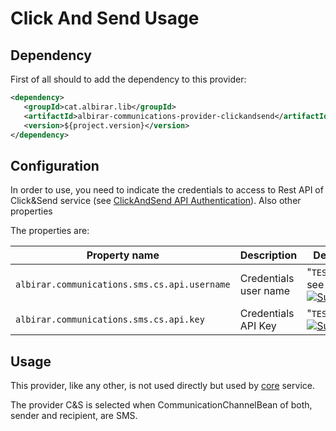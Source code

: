 # Click And Send Usage

## Dependency

First of all should to add the dependency to this provider:

```xml
<dependency>
   <groupId>cat.albirar.lib</groupId>
   <artifactId>albirar-communications-provider-clickandsend</artifactId>
   <version>${project.version}</version>
</dependency>
```
## Configuration

In order to use, you need to indicate the credentials to access to Rest API of Click&Send service (see [ClickAndSend API Authentication](https://github.com/ClickSend/clicksend-java#getting-started)).
Also other properties

The properties are:

| Property name    | Description                    | Default Value                                                   |
|--------------|--------------------------------|-----------------------------------------------------------------|
| `albirar.communications.sms.cs.api.username`     | Credentials user name | "`TEST_USERNAME`", see [![Subaccounts](images/credentials.png)](https://dashboard.clicksend.com/account/subaccounts) |
| `albirar.communications.sms.cs.api.key`     | Credentials API Key | "`TEST_KEY`", see [![Subaccounts](images/credentials.png)](https://dashboard.clicksend.com/account/subaccounts) |

## Usage

This provider, like any other, is not used directly but used by [core](core/index.html) service.

The provider C&S is selected when CommunicationChannelBean of both, sender and recipient, are SMS.


